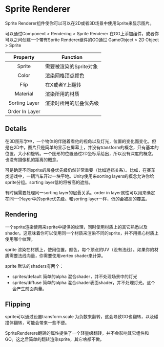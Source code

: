 # Sprite Renderer
Sprite Renderer组件使你可以可以在2D或者3D场景中使用Sprite来显示图片。

可以通过Component > Rendering > Sprite Renderer 在GO上添加组件，或者你可以之间创建一个带有Sprite Renderer组件的GO通过 GameObject > 2D Object > Sprite

|Property|Function|
|:--:|--|
|Sprite|需要被渲染的Sprite对象|
|Color|渲染网格顶点颜色|
|Flip|在X或者Y上翻转|
|Material|渲染所用的材质|
|Sorting Layer|渲染时所用的层叠优先级|
|Order In Layer||

## Details
在3D图形学中，一个物体的伴随着看他的视角以及灯光，位置的变化而变化。但是在2D中，图片只是简单的显示在屏幕上，并没有transform的概念，只有基本的位置，大小和旋转。一个图形的位置通过2D坐标系给出，所以没有深度的概念，也没有摄像机的距离的概念。

可是确定不同sprite的层叠优先级仍然非常重要（比如遮挡关系）。比如，在赛车类游戏中，一辆汽车开过一块平地。Unity使用来sorting layers的概念允许你给sprite分组。sorting layer低的将被高的遮挡。

有时候需要处理同一sorting layer的层叠关系。order in layer属性可以用来确定在同一个layer中的sprite优先级。和sorting layer一样，低的会被高的覆盖。

## Rendering
一个sprite渲染使用来sprite中提供的纹理，同时使用材质上的其它熟悉以及shader。这意味着你可以使用同一个材质来渲染不同的sprite，并不用担心材质上使用哪个纹理。

sprite 渲染在材质上，使用位置，颜色，每个顶点的UV（没有法线）。如果你的材质需要法线向量，你需要使用vertex shader来计算。

sprite 默认的shaders有两个：
* sprites/default 简单的alpha 混合shader，并不处理场景中的灯光
* sprites/diffuse 简单的alpha 混合shader表面shader，并不处理灯光。这个会产生前面向量。

## Flipping
sprite可以通过设置transform.scale 为负数来翻转，这会导致GO也翻转，以及碰撞体翻转，可能会带来一些不便。

SpriteRenderere翻转的属性提供了一个轻量级翻转，并不会影响其它组件和GO。这之后简单的翻转渲染sprite，其它啥都不做。
